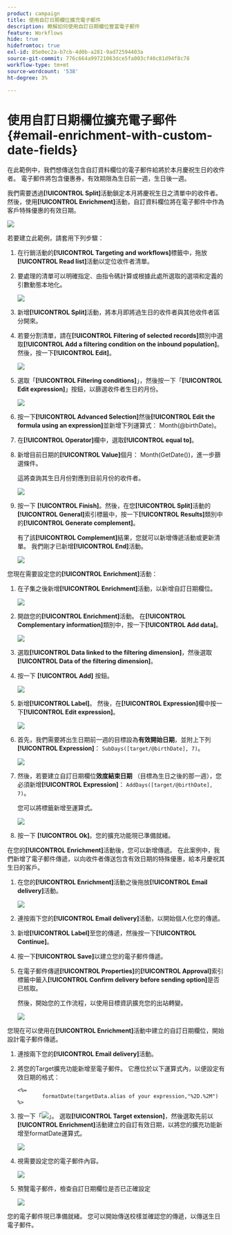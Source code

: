 ```yaml
---
product: campaign
title: 使用自訂日期欄位擴充電子郵件
description: 瞭解如何使用自訂日期欄位豐富電子郵件
feature: Workflows
hide: true
hidefromtoc: true
exl-id: 85e0ec2a-b7cb-4d0b-a281-9ad72594403a
source-git-commit: 776c664a99721063dce5fa003cf40c81d94f8c78
workflow-type: tm+mt
source-wordcount: '538'
ht-degree: 3%

---
```


# 使用自訂日期欄位擴充電子郵件{#email-enrichment-with-custom-date-fields}



在此範例中，我們想傳送包含自訂資料欄位的電子郵件給將於本月慶祝生日的收件者。 電子郵件將包含優惠券，有效期限為生日前一週，生日後一週。

我們需要透過&#x200B;**[!UICONTROL Split]**&#x200B;活動鎖定本月將慶祝生日之清單中的收件者。 然後，使用&#x200B;**[!UICONTROL Enrichment]**&#x200B;活動，自訂資料欄位將在電子郵件中作為客戶特殊優惠的有效日期。

![](assets/uc_enrichment.png)

若要建立此範例，請套用下列步驟：

1. 在行銷活動的&#x200B;**[!UICONTROL Targeting and workflows]**&#x200B;標籤中，拖放&#x200B;**[!UICONTROL Read list]**&#x200B;活動以定位收件者清單。
1. 要處理的清單可以明確指定、由指令碼計算或根據此處所選取的選項和定義的引數動態本地化。

   ![](assets/uc_enrichment_1.png)

1. 新增&#x200B;**[!UICONTROL Split]**&#x200B;活動，將本月即將過生日的收件者與其他收件者區分開來。
1. 若要分割清單，請在&#x200B;**[!UICONTROL Filtering of selected records]**&#x200B;類別中選取&#x200B;**[!UICONTROL Add a filtering condition on the inbound population]**。 然後，按一下&#x200B;**[!UICONTROL Edit]**。

   ![](assets/uc_enrichment_2.png)

1. 選取「**[!UICONTROL Filtering conditions]**」，然後按一下「**[!UICONTROL Edit expression]**」按鈕，以篩選收件者生日的月份。

   ![](assets/uc_enrichment_3.png)

1. 按一下&#x200B;**[!UICONTROL Advanced Selection]**&#x200B;然後&#x200B;**[!UICONTROL Edit the formula using an expression]**&#x200B;並新增下列運算式： Month(@birthDate)。
1. 在&#x200B;**[!UICONTROL Operator]**&#x200B;欄中，選取&#x200B;**[!UICONTROL equal to]**。
1. 新增目前日期的&#x200B;**[!UICONTROL Value]**&#x200B;個月： Month(GetDate())，進一步篩選條件。

   這將查詢其生日月份對應到目前月份的收件者。

   ![](assets/uc_enrichment_4.png)

1. 按一下 **[!UICONTROL Finish]**。然後，在您&#x200B;**[!UICONTROL Split]**&#x200B;活動的&#x200B;**[!UICONTROL General]**&#x200B;索引標籤中，按一下&#x200B;**[!UICONTROL Results]**&#x200B;類別中的&#x200B;**[!UICONTROL Generate complement]**。

   有了該&#x200B;**[!UICONTROL Complement]**&#x200B;結果，您就可以新增傳遞活動或更新清單。 我們剛才已新增&#x200B;**[!UICONTROL End]**&#x200B;活動。

   ![](assets/uc_enrichment_6.png)

您現在需要設定您的&#x200B;**[!UICONTROL Enrichment]**&#x200B;活動：

1. 在子集之後新增&#x200B;**[!UICONTROL Enrichment]**&#x200B;活動，以新增自訂日期欄位。

   ![](assets/uc_enrichment_7.png)

1. 開啟您的&#x200B;**[!UICONTROL Enrichment]**&#x200B;活動。 在&#x200B;**[!UICONTROL Complementary information]**&#x200B;類別中，按一下&#x200B;**[!UICONTROL Add data]**。

   ![](assets/uc_enrichment_8.png)

1. 選取&#x200B;**[!UICONTROL Data linked to the filtering dimension]**，然後選取&#x200B;**[!UICONTROL Data of the filtering dimension]**。
1. 按一下 **[!UICONTROL Add]** 按鈕。

   ![](assets/uc_enrichment_9.png)

1. 新增&#x200B;**[!UICONTROL Label]**。 然後，在&#x200B;**[!UICONTROL Expression]**&#x200B;欄中按一下&#x200B;**[!UICONTROL Edit expression]**。

   ![](assets/uc_enrichment_10.png)

1. 首先，我們需要將出生日期前一週的目標設為&#x200B;**有效開始日期**，並附上下列&#x200B;**[!UICONTROL Expression]**： `SubDays([target/@birthDate], 7)`。

   ![](assets/uc_enrichment_11.png)

1. 然後，若要建立自訂日期欄位&#x200B;**效度結束日期** （目標為生日之後的那一週），您必須新增&#x200B;**[!UICONTROL Expression]**： `AddDays([target/@birthDate], 7)`。

   您可以將標籤新增至運算式。

   ![](assets/uc_enrichment_12.png)

1. 按一下 **[!UICONTROL Ok]**。您的擴充功能現已準備就緒。

在您的&#x200B;**[!UICONTROL Enrichment]**&#x200B;活動後，您可以新增傳遞。 在此案例中，我們新增了電子郵件傳遞，以向收件者傳送包含有效日期的特殊優惠，給本月慶祝其生日的客戶。

1. 在您的&#x200B;**[!UICONTROL Enrichment]**&#x200B;活動之後拖放&#x200B;**[!UICONTROL Email delivery]**&#x200B;活動。

   ![](assets/uc_enrichment_15.png)

1. 連按兩下您的&#x200B;**[!UICONTROL Email delivery]**&#x200B;活動，以開始個人化您的傳遞。
1. 新增&#x200B;**[!UICONTROL Label]**&#x200B;至您的傳遞，然後按一下&#x200B;**[!UICONTROL Continue]**。
1. 按一下&#x200B;**[!UICONTROL Save]**&#x200B;以建立您的電子郵件傳遞。
1. 在電子郵件傳遞&#x200B;**[!UICONTROL Properties]**&#x200B;的&#x200B;**[!UICONTROL Approval]**&#x200B;索引標籤中籤入&#x200B;**[!UICONTROL Confirm delivery before sending option]**&#x200B;是否已核取。

   然後，開始您的工作流程，以使用目標資訊擴充您的出站轉變。

   ![](assets/uc_enrichment_18.png)

您現在可以使用在&#x200B;**[!UICONTROL Enrichment]**&#x200B;活動中建立的自訂日期欄位，開始設計電子郵件傳遞。

1. 連按兩下您的&#x200B;**[!UICONTROL Email delivery]**&#x200B;活動。
1. 將您的Target擴充功能新增至電子郵件。 它應位於以下運算式內，以便設定有效日期的格式：

   ```
   <%=
           formatDate(targetData.alias of your expression,"%2D.%2M")  %>
   ```

1. 按一下「![](assets/uc_enrichment_16.png)」。 選取&#x200B;**[!UICONTROL Target extension]**，然後選取先前以&#x200B;**[!UICONTROL Enrichment]**&#x200B;活動建立的自訂有效日期，以將您的擴充功能新增至formatDate運算式。

   ![](assets/uc_enrichment_19.png)

1. 視需要設定您的電子郵件內容。

   ![](assets/uc_enrichment_17.png)

1. 預覽電子郵件，檢查自訂日期欄位是否已正確設定

   ![](assets/uc_enrichment_20.png)

您的電子郵件現已準備就緒。 您可以開始傳送校樣並確認您的傳遞，以傳送生日電子郵件。
